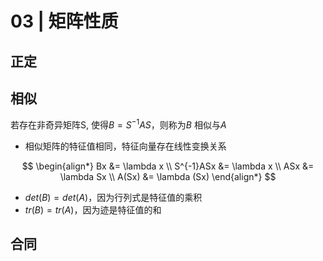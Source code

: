 # 03 | 矩阵性质



## 正定

## 相似

若存在非奇异矩阵S, 使得$B = S^{-1}AS$，则称为$B$ 相似与$A$

- 相似矩阵的特征值相同，特征向量存在线性变换关系
    
$$
\begin{align*}
Bx &= \lambda x \\
S^{-1}ASx &= \lambda x \\
ASx &= \lambda Sx \\
A(Sx) &= \lambda (Sx)
\end{align*}
$$


- $det(B)=det(A)$，因为行列式是特征值的乘积
- $tr(B)=tr(A)$，因为迹是特征值的和





## 合同

